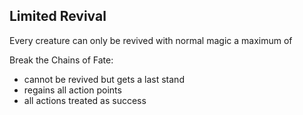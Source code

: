 ## Limited Revival
Every creature can only be revived with normal magic a maximum of 




Break the Chains of Fate:
- cannot be revived but gets a last stand
- regains all action points
- all actions treated as success